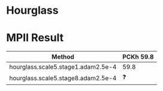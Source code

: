 # Hourglass

# MPII Result 

Method|PCKh 59.8
------------ | -------------
hourglass.scale5.stage1.adam2.5e-4| 59.8
hourglass.scale5.stage8.adam2.5e-4| :question:

